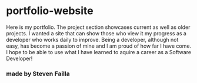 # portfolio-website

Here is my portfolio. The project section showcases current as well as older projects.  I wanted a site that can show those who view it my progress as a developer who works daily to improve.  Being a developer, although not easy, has become a passion of mine and I am proud of how far I have come.  I hope to be able to use what I have learned to aquire a career as a Software Developer!

### made by Steven Failla 

